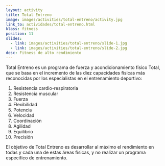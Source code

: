```yaml
---
layout: activity
title: Total Entreno
image: images/activities/total-entreno/activity.jpg
link_to: actividades/total-entreno.html
klass: fitness
position: 11
slides:
  - link: images/activities/total-entreno/slide-1.jpg
  - link: images/activities/total-entreno/slide-2.jpg
desc: Fitness de alto rendimiento
---
```

<p>Total Entreno es un programa de fuerza y acondicionamiento físico Total, que se basa en el incremento de las diez capacidades físicas más reconocidas por los especialistas en el entrenamiento deportivo:</p>
<ol>
  <li>Resistencia cardio-respiratoria</li>
  <li>Resistencia muscular</li>
  <li>Fuerza</li>
  <li>Flexibilidad</li>
  <li>Potencia</li>
  <li>Velocidad</li>
  <li>Coordinación</li>
  <li>Agilidad</li>
  <li>Equilibrio</li>
  <li>Precisión</li>
</ol>

<p>El objetivo de Total Entreno es desarrollar al máximo el rendimiento en todas y cada una de estas áreas físicas, y no realizar un programa especifico de entrenamiento.</p>
